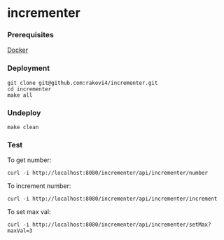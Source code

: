 # incrementer

<h3>Prerequisites</h3>
<a href="https://docs.docker.com/engine/install/">Docker</a>

<h3>Deployment</h3>

```
git clone git@github.com:rakovi4/incrementer.git
cd incrementer
make all
```

<h3>Undeploy</h3>

```
make clean
```

<h3>Test</h3>

To get number:

`curl -i http://localhost:8080/incrementer/api/incrementer/number` 

To increment number:

`curl -i http://localhost:8080/incrementer/api/incrementer/increment`

To set max val:

`curl -i http://localhost:8080/incrementer/api/incrementer/setMax?maxVal=3`
